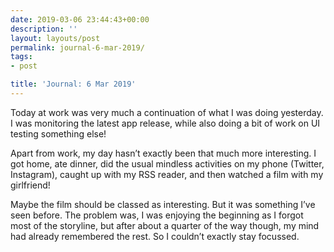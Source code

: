 ```yaml
---
date: 2019-03-06 23:44:43+00:00
description: ''
layout: layouts/post
permalink: journal-6-mar-2019/
tags:
- post

title: 'Journal: 6 Mar 2019'
---
```


<p>Today at work was very much a continuation of what I was doing yesterday. I was monitoring the latest app release, while also doing a bit of work on UI testing something else!</p>
<p>Apart from work, my day hasn’t exactly been that much more interesting. I got home, ate dinner, did the usual mindless activities on my phone (Twitter, Instagram), caught up with my RSS reader, and then watched a film with my girlfriend!</p>
<p>Maybe the film should be classed as interesting. But it was something I’ve seen before. The problem was, I was enjoying the beginning as I forgot most of the storyline, but after about a quarter of the way though, my mind had already remembered the rest. So I couldn’t exactly stay focussed.</p>
